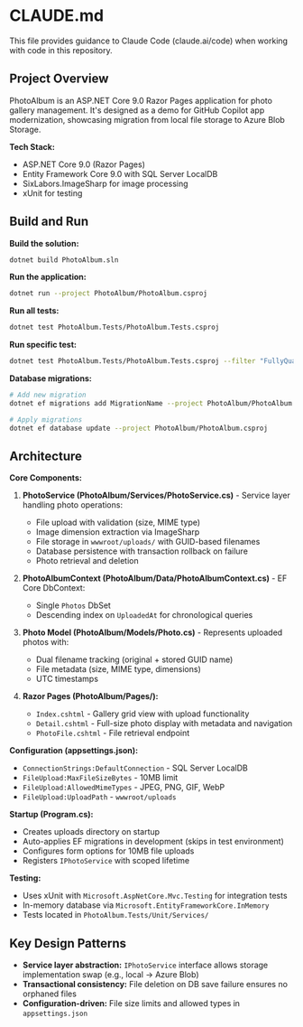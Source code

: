 # CLAUDE.md

This file provides guidance to Claude Code (claude.ai/code) when working with code in this repository.

## Project Overview

PhotoAlbum is an ASP.NET Core 9.0 Razor Pages application for photo gallery management. It's designed as a demo for GitHub Copilot app modernization, showcasing migration from local file storage to Azure Blob Storage.

**Tech Stack:**
- ASP.NET Core 9.0 (Razor Pages)
- Entity Framework Core 9.0 with SQL Server LocalDB
- SixLabors.ImageSharp for image processing
- xUnit for testing

## Build and Run

**Build the solution:**
```bash
dotnet build PhotoAlbum.sln
```

**Run the application:**
```bash
dotnet run --project PhotoAlbum/PhotoAlbum.csproj
```

**Run all tests:**
```bash
dotnet test PhotoAlbum.Tests/PhotoAlbum.Tests.csproj
```

**Run specific test:**
```bash
dotnet test PhotoAlbum.Tests/PhotoAlbum.Tests.csproj --filter "FullyQualifiedName~TestMethodName"
```

**Database migrations:**
```bash
# Add new migration
dotnet ef migrations add MigrationName --project PhotoAlbum/PhotoAlbum.csproj

# Apply migrations
dotnet ef database update --project PhotoAlbum/PhotoAlbum.csproj
```

## Architecture

**Core Components:**

1. **PhotoService (PhotoAlbum/Services/PhotoService.cs)** - Service layer handling photo operations:
   - File upload with validation (size, MIME type)
   - Image dimension extraction via ImageSharp
   - File storage in `wwwroot/uploads/` with GUID-based filenames
   - Database persistence with transaction rollback on failure
   - Photo retrieval and deletion

2. **PhotoAlbumContext (PhotoAlbum/Data/PhotoAlbumContext.cs)** - EF Core DbContext:
   - Single `Photos` DbSet
   - Descending index on `UploadedAt` for chronological queries

3. **Photo Model (PhotoAlbum/Models/Photo.cs)** - Represents uploaded photos with:
   - Dual filename tracking (original + stored GUID name)
   - File metadata (size, MIME type, dimensions)
   - UTC timestamps

4. **Razor Pages (PhotoAlbum/Pages/):**
   - `Index.cshtml` - Gallery grid view with upload functionality
   - `Detail.cshtml` - Full-size photo display with metadata and navigation
   - `PhotoFile.cshtml` - File retrieval endpoint

**Configuration (appsettings.json):**
- `ConnectionStrings:DefaultConnection` - SQL Server LocalDB
- `FileUpload:MaxFileSizeBytes` - 10MB limit
- `FileUpload:AllowedMimeTypes` - JPEG, PNG, GIF, WebP
- `FileUpload:UploadPath` - `wwwroot/uploads`

**Startup (Program.cs):**
- Creates uploads directory on startup
- Auto-applies EF migrations in development (skips in test environment)
- Configures form options for 10MB file uploads
- Registers `IPhotoService` with scoped lifetime

**Testing:**
- Uses xUnit with `Microsoft.AspNetCore.Mvc.Testing` for integration tests
- In-memory database via `Microsoft.EntityFrameworkCore.InMemory`
- Tests located in `PhotoAlbum.Tests/Unit/Services/`

## Key Design Patterns

- **Service layer abstraction:** `IPhotoService` interface allows storage implementation swap (e.g., local → Azure Blob)
- **Transactional consistency:** File deletion on DB save failure ensures no orphaned files
- **Configuration-driven:** File size limits and allowed types in `appsettings.json`
